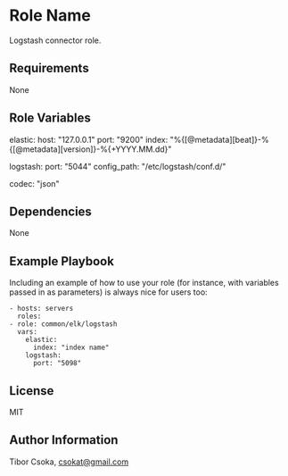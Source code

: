 Role Name
=========

Logstash connector role.

Requirements
------------

None

Role Variables
--------------

elastic:
  host: "127.0.0.1"
  port: "9200"
  index: "%{[@metadata][beat]}-%{[@metadata][version]}-%{+YYYY.MM.dd}"

logstash:
  port: "5044"
  config_path: "/etc/logstash/conf.d/"

codec: "json"

Dependencies
------------

None

Example Playbook
----------------

Including an example of how to use your role (for instance, with variables passed in as parameters) is always nice for users too:

    - hosts: servers
      roles:
    - role: common/elk/logstash
      vars:
        elastic:
          index: "index name"
        logstash:
          port: "5098"

License
-------

MIT

Author Information
------------------

Tibor Csoka, csokat@gmail.com
